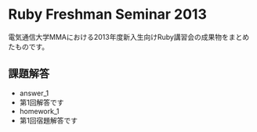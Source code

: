 # Ruby Freshman Seminar 2013

電気通信大学MMAにおける2013年度新入生向けRuby講習会の成果物をまとめたものです。

## 課題解答
 * answer_1
  * 第1回解答です
 * homework_1
  * 第1回宿題解答です
